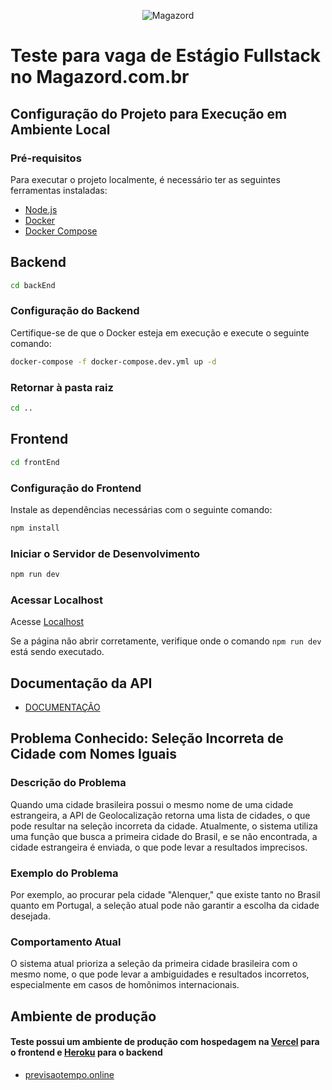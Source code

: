 <div align='center'>

![Magazord](https://assets-global.website-files.com/62744430025fac4fab4c36ba/63e2792ae6613226287832d3_637237945749b26e533c20d7_Marca_Magazord_Prancheta%201.png)

 </div>

# Teste para vaga de Estágio Fullstack no Magazord.com.br

## Configuração do Projeto para Execução em Ambiente Local

### Pré-requisitos
Para executar o projeto localmente, é necessário ter as seguintes ferramentas instaladas:
- [Node.js](https://nodejs.org/en)
- [Docker](https://www.docker.com/)
- [Docker Compose](https://docs.docker.com/compose/)

## Backend
```sh
cd backEnd
```
### Configuração do Backend
Certifique-se de que o Docker esteja em execução e execute o seguinte comando:
```sh
docker-compose -f docker-compose.dev.yml up -d
```
### Retornar à pasta raiz
```sh
cd ..
```

## Frontend
```sh
cd frontEnd
```
### Configuração do Frontend
Instale as dependências necessárias com o seguinte comando:
```sh
npm install
```
### Iniciar o Servidor de Desenvolvimento
```sh
npm run dev
```

### Acessar Localhost
Acesse [Localhost](http://localhost:5173/)

Se a página não abrir corretamente, verifique onde o comando `npm run dev` está sendo executado.

## Documentação da API

- [DOCUMENTAÇÃO](backEnd/README.md)


## Problema Conhecido: Seleção Incorreta de Cidade com Nomes Iguais

### Descrição do Problema
Quando uma cidade brasileira possui o mesmo nome de uma cidade estrangeira, a API de Geolocalização retorna uma lista de cidades, o que pode resultar na seleção incorreta da cidade. Atualmente, o sistema utiliza uma função que busca a primeira cidade do Brasil, e se não encontrada, a cidade estrangeira é enviada, o que pode levar a resultados imprecisos.

### Exemplo do Problema
Por exemplo, ao procurar pela cidade "Alenquer," que existe tanto no Brasil quanto em Portugal, a seleção atual pode não garantir a escolha da cidade desejada.

### Comportamento Atual
O sistema atual prioriza a seleção da primeira cidade brasileira com o mesmo nome, o que pode levar a ambiguidades e resultados incorretos, especialmente em casos de homônimos internacionais.


## Ambiente de produção

#### Teste possui um ambiente de produção com hospedagem na [Vercel](https://vercel.com) para o frontend e [Heroku](https://heroku.com) para o backend

- [previsaotempo.online](https://previsaotempo.online)
